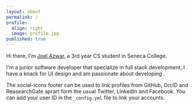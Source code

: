 ```yaml
---
layout: about
permalink: /
profile:
  align: right
  image: profile.jpg
published: true
---
```


Hi there, I'm [Joel Azwar](https://www.linkedin.com/in/joel-azwar-991b9817b/), a 3rd year CS student in Seneca College. 

I'm a junior software developer that specialize in full stack development, I have a knack for UI design and am passionate about developing .

The social-icons footer can be used to link profiles from GitHub, OrcID and ReasearchGate aprart form the usual Twitter, LinkedIn and Facebook. You can add your user ID in the `_config.yml` file to link your accounts.
